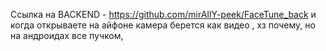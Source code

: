 Ссылка на BACKEND - https://github.com/mirAIlY-peek/FaceTune_back
и когда открываете на айфоне камера берется как видео , хз почему, но на андроидах все пучком,
